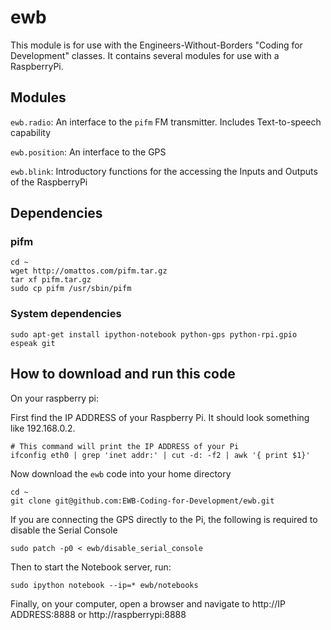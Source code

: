 ewb
===

This module is for use with the Engineers-Without-Borders "Coding for Development" classes.
It contains several modules for use with a RaspberryPi.

## Modules

`ewb.radio`: An interface to the `pifm` FM transmitter. Includes Text-to-speech capability

`ewb.position`: An interface to the GPS

`ewb.blink`: Introductory functions for the accessing the Inputs and Outputs of the RaspberryPi

## Dependencies

### pifm

    cd ~  
    wget http://omattos.com/pifm.tar.gz  
    tar xf pifm.tar.gz  
    sudo cp pifm /usr/sbin/pifm

### System dependencies

    sudo apt-get install ipython-notebook python-gps python-rpi.gpio espeak git

## How to download and run this code

On your raspberry pi:

First find the IP ADDRESS of your Raspberry Pi. It should look something like 192.168.0.2.

    # This command will print the IP ADDRESS of your Pi  
    ifconfig eth0 | grep 'inet addr:' | cut -d: -f2 | awk '{ print $1}'

Now download the `ewb` code into your home directory

    cd ~  
    git clone git@github.com:EWB-Coding-for-Development/ewb.git

If you are connecting the GPS directly to the Pi, the following is required to disable the Serial Console

    sudo patch -p0 < ewb/disable_serial_console

Then to start the Notebook server, run:

    sudo ipython notebook --ip=* ewb/notebooks

Finally, on your computer, open a browser and navigate to http://IP ADDRESS:8888 or http://raspberrypi:8888
